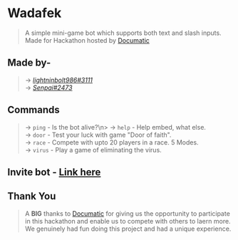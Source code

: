 # Wadafek
> A simple mini-game bot which supports both text and slash inputs. Made for Hackathon hosted by [Documatic](https://documatic.com)

## Made by-
> → *[lightninbolt986#3111](https://discordapp.com/users/543031298130837510)*  
> → *[Senpai#2473](https://discordapp.com/users/654639494481313792)*  

## Commands
> → `ping` - Is the bot alive?\n> → `help` - Help embed, what else.  
> → `door` - Test your luck with game "Door of faith".  
> → `race` - Compete with upto 20 players in a race. 5 Modes.  
> → `virus` - Play a game of eliminating the virus.  

## Invite bot - [Link here](https://discord.com/oauth2/authorize?client_id=929616576691449926&scope=bot&permissions=2147798016)

## Thank You
> A **BIG** thanks to [Documatic](https://documatic.com) for giving us the opportunity to participate in this hackathon and enable us to compete with others to laern more.  
> We genuinely had fun doing this project and had a unique experience. 
